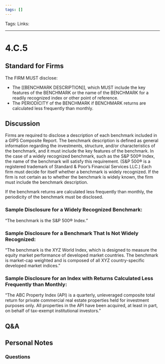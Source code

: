 ```yaml
---
tags: []
---
```

Tags:
Links: 
___
# 4.C.5
## Standard for Firms
The FIRM MUST disclose:
- The [[BENCHMARK DESCRIPTION]], which MUST include the key features of the BENCHMARK or the name of the BENCHMARK for a readily recognized index or other point of reference.
- The PERIODICITY of the BENCHMARK if BENCHMARK returns are calculated less frequently than monthly.
## Discussion
Firms are required to disclose a description of each benchmark included in a GIPS Composite Report. The benchmark description is defined as general information regarding the investments, structure, and/or characteristics of the benchmark, and it must include the key features of the benchmark. In the case of a widely recognized benchmark, such as the S&P 500® Index, the name of the benchmark will satisfy this requirement. (S&P 500® is a registered trademark of Standard & Poor’s Financial Services LLC.) Each firm must decide for itself whether a benchmark is widely recognized. If the firm is not certain as to whether the benchmark is widely known, the firm must include the benchmark description.

If the benchmark returns are calculated less frequently than monthly, the periodicity of the benchmark must be disclosed.
### Sample Disclosure for a Widely Recognized Benchmark:
“The benchmark is the S&P 500® Index.”
### Sample Disclosure for a Benchmark That Is Not Widely Recognized:
“The benchmark is the XYZ World Index, which is designed to measure the equity market performance of developed market countries. The benchmark is market-cap weighted and is composed of all XYZ country-specific developed market indices.”
### Sample Disclosure for an Index with Returns Calculated Less Frequently than Monthly:
“The ABC Property Index (API) is a quarterly, unleveraged composite total return for private commercial real estate properties held for investment purposes only. All properties in the API have been acquired, at least in part, on behalf of tax-exempt institutional investors.”
## Q&A

## Personal Notes

### Questions